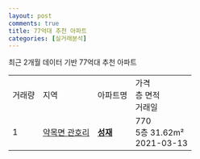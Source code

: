 ```yaml
---
layout: post
comments: true
title: 77억대 추천 아파트 
categories: [실거래분석]
---
```


최근 2개월 데이터 기반 77억대 추천 아파트

<table class="sortable">
  <tr>
    <td>거래량</td>
    <td>지역</td>
    <td>아파트명</td>
    <td>가격<br>층 면적<br>거래일</td>
  </tr>

  <tr class="item">
    <td>1</td>
    <td><a href="/실거래가/2021/06/16/47850.html">약목면 관호리</a></td>
    <td style="font-weight: bold;"><a href="https://search.naver.com/search.naver?query=약목면 관호리 성재">성재</a></td>
    <td>770<br>5층  31.62m²<br>2021-03-13</td>
  </tr>

</table>
